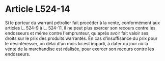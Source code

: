 # Article L524-14

Si le porteur du warrant pétrolier fait procéder à la vente, conformément aux articles L. 524-9 à L. 524-11, il ne peut plus exercer son recours contre les endosseurs et même contre l'emprunteur, qu'après avoir fait valoir ses droits sur le prix des produits warrantés. En cas d'insuffisance du prix pour le désintéresser, un délai d'un mois lui est imparti, à dater du jour où la vente de la marchandise est réalisée, pour exercer son recours contre les endosseurs.